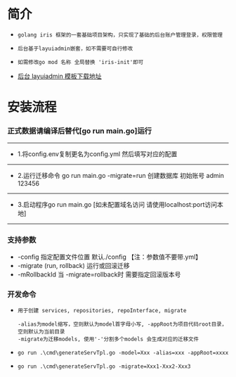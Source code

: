 <h1>简介</h1>

-     golang iris 框架的一套基础项目架构，只实现了基础的后台账户管理登录，权限管理
-     后台基于layuiadmin嵌套，如不需要可自行修改
-     如需修改go mod 名称 全局替换 'iris-init'即可

- [后台 layuiadmin 模板下载地址](https://github.com/Run2948/layuiAdmin)

<h1>安装流程</h1>

### 正式数据请编译后替代[go run main.go]运行

---
- 1.将config.env复制更名为config.yml 然后填写对应的配置
---
- 2.运行迁移命令 go run main.go -migrate=run 创建数据库 初始账号 admin 123456
---
- 3.启动程序go run main.go [如未配置域名访问 请使用localhost:port访问本地]
---

### 支持参数
 * -config 指定配置文件位置 默认./config 【注：参数值不要带.yml】
 * -migrate (run, rollback) 运行或回滚迁移 
 * -mRollbackId 当 -migrate=rollback时 需要指定回滚版本号
    

<h3>开发命令</h3>

-     用于创建 services, repositories, repoInterface, migrate

      -alias为model缩写，空则默认为model首字母小写, -appRoot为项目代码root目录，空则默认为当前目录
      -migrate为迁移models, 使用'-'分割多个models 会生成对应的迁移文件
    
-     go run .\cmd\generateServTpl.go -model=Xxx -alias=xxx -appRoot=xxxx
-     go run .\cmd\generateServTpl.go -migrate=Xxx1-Xxx2-Xxx3
      